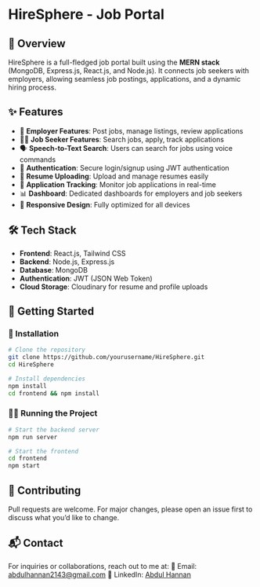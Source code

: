 # HireSphere - Job Portal

## 📌 Overview
HireSphere is a full-fledged job portal built using the **MERN stack** (MongoDB, Express.js, React.js, and Node.js). It connects job seekers with employers, allowing seamless job postings, applications, and a dynamic hiring process.

## ✨ Features
- 🏢 **Employer Features**: Post jobs, manage listings, review applications
- 👨‍💼 **Job Seeker Features**: Search jobs, apply, track applications
- 🗣 **Speech-to-Text Search**: Users can search for jobs using voice commands
- 🔐 **Authentication**: Secure login/signup using JWT authentication
- 📄 **Resume Uploading**: Upload and manage resumes easily
- 📨 **Application Tracking**: Monitor job applications in real-time
- 📊 **Dashboard**: Dedicated dashboards for employers and job seekers
- 📱 **Responsive Design**: Fully optimized for all devices

## 🛠 Tech Stack
- **Frontend**: React.js, Tailwind CSS
- **Backend**: Node.js, Express.js
- **Database**: MongoDB
- **Authentication**: JWT (JSON Web Token)
- **Cloud Storage**: Cloudinary for resume and profile uploads

## 🚀 Getting Started
### 🔧 Installation
```bash
# Clone the repository
git clone https://github.com/yourusername/HireSphere.git
cd HireSphere

# Install dependencies
npm install
cd frontend && npm install
```

### 🏃‍♂️ Running the Project
```bash
# Start the backend server
npm run server

# Start the frontend
cd frontend
npm start
```

## 🤝 Contributing
Pull requests are welcome. For major changes, please open an issue first to discuss what you’d like to change.

## 📬 Contact
For inquiries or collaborations, reach out to me at:
📧 Email: abdulhannan2143@gmail.com
🔗 LinkedIn: [Abdul Hannan](https://www.linkedin.com/in/abdul-hannan-6a475a23b)


